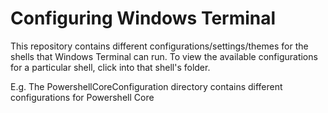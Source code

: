 # Configuring Windows Terminal

This repository contains different configurations/settings/themes for the shells that Windows Terminal can run. To view the available configurations for a particular shell, click into that shell's folder. 

E.g. The PowershellCoreConfiguration directory contains different configurations for Powershell Core
